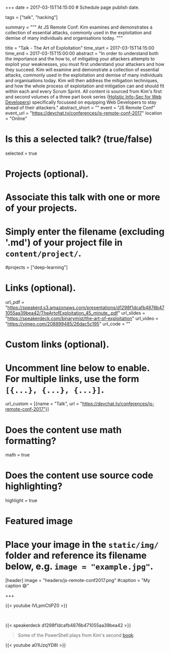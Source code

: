 +++
date = 2017-03-15T14:15:00  # Schedule page publish date.

tags = ["talk", "hacking"]

summary = """
At JS Remote Conf: Kim examines and demonstrates a collection of essential attacks, commonly used in the exploitation and demise of many individuals and organisations today.
"""

title = "Talk - The Art of Exploitation"
time_start = 2017-03-15T14:15:00
time_end = 2017-03-15T15:00:00
abstract = "In order to understand both the importance and the how to, of mitigating your attackers attempts to exploit your weaknesses, you must first understand your attackers and how they succeed. Kim will examine and demonstrate a collection of essential attacks, commonly used in the exploitation and demise of many individuals and organisations today. Kim will then address the mitigation techniques, and how the whole process of exploitation and mitigation can and should fit within each and every Scrum Sprint. All content is sourced from Kim's first and second volumes of a three part book series ([Holistic Info-Sec for Web Developers](../../publication/holistic-infosec-for-web-developers)) specifically focussed on equipping Web Developers to stay ahead of their attackers."
abstract_short = ""
event = "JS Remote Conf"
event_url = "https://devchat.tv/conferences/js-remote-conf-2017"
location = "Online"

# Is this a selected talk? (true/false)
selected = true

# Projects (optional).
#   Associate this talk with one or more of your projects.
#   Simply enter the filename (excluding '.md') of your project file in `content/project/`.
#projects = ["deep-learning"]

# Links (optional).
url_pdf = "https://speakerd.s3.amazonaws.com/presentations/d1298f1dcafb4876b471055aa39bea42/TheArtofExploitation_45_minute_.pdf"
url_slides = "https://speakerdeck.com/binarymist/the-art-of-exploitation"
url_video = "https://vimeo.com/208899485/26dac5c195"
url_code = ""

# Custom links (optional).
#   Uncomment line below to enable. For multiple links, use the form `[{...}, {...}, {...}]`.
url_custom = [{name = "Talk", url = "https://devchat.tv/conferences/js-remote-conf-2017"}]


# Does the content use math formatting?
math = true

# Does the content use source code highlighting?
highlight = true

# Featured image
# Place your image in the `static/img/` folder and reference its filename below, e.g. `image = "example.jpg"`.
[header]
image = "headers/js-remote-conf2017.png"
#caption = "My caption :smile:"

+++

{{< youtube IVLpmCtiPZ0 >}}

<br>

{{< speakerdeck d1298f1dcafb4876b471055aa39bea42 >}}

> Some of the PowerShell plays from Kim's second [book](https://f1.holisticinfosecforwebdevelopers.com/chap03.html#vps-identify-risks-powershell): 

{{< youtube a01IJzqYD8I >}}

